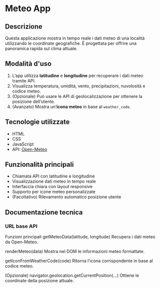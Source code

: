 #  Meteo App

##  Descrizione

Questa applicazione mostra in tempo reale i dati meteo di una località utilizzando le coordinate geografiche. È progettata per offrire una panoramica rapida sul clima attuale.

##  Modalità d'uso

1. L’app utilizza **latitudine** e **longitudine** per recuperare i dati meteo tramite API.
2. Visualizza temperatura, umidità, vento, precipitazioni, nuvolosità e codice meteo.
3. (Opzionale) Può usare le API di geolocalizzazione per ottenere la posizione dell’utente.
4. (Avanzato) Mostra un’**icona meteo** in base al `weather_code`.

##  Tecnologie utilizzate

- HTML
- CSS
- JavaScript
- API: [Open-Meteo](https://open-meteo.com/en/docs)

##  Funzionalità principali

- Chiamata API con latitudine e longitudine
- Visualizzazione dati meteo in tempo reale
- Interfaccia chiara con layout responsive
- Supporto per icone meteo personalizzate
- (Facoltativo) Rilevamento automatico posizione utente

##  Documentazione tecnica

### URL base API

Funzioni principali
getMeteoData(latitude, longitude)
Recupera i dati meteo da Open-Meteo.

renderMeteo(data)
Mostra nel DOM le informazioni meteo formattate.

getIconFromWeatherCode(code)
Ritorna l’icona corrispondente in base al codice meteo.

(Opzionale) navigator.geolocation.getCurrentPosition(...)
Ottiene le coordinate della posizione attuale.
